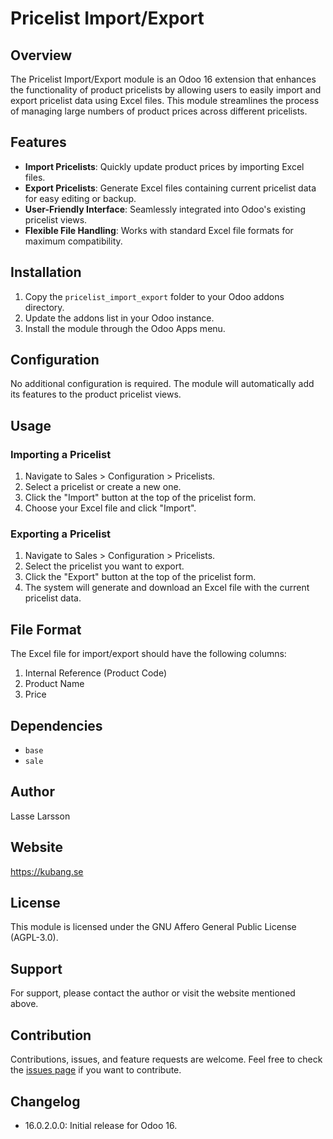 # Pricelist Import/Export

## Overview
The Pricelist Import/Export module is an Odoo 16 extension that enhances the functionality of product pricelists by allowing users to easily import and export pricelist data using Excel files. This module streamlines the process of managing large numbers of product prices across different pricelists.

## Features
- **Import Pricelists**: Quickly update product prices by importing Excel files.
- **Export Pricelists**: Generate Excel files containing current pricelist data for easy editing or backup.
- **User-Friendly Interface**: Seamlessly integrated into Odoo's existing pricelist views.
- **Flexible File Handling**: Works with standard Excel file formats for maximum compatibility.

## Installation
1. Copy the `pricelist_import_export` folder to your Odoo addons directory.
2. Update the addons list in your Odoo instance.
3. Install the module through the Odoo Apps menu.

## Configuration
No additional configuration is required. The module will automatically add its features to the product pricelist views.

## Usage
### Importing a Pricelist
1. Navigate to Sales > Configuration > Pricelists.
2. Select a pricelist or create a new one.
3. Click the "Import" button at the top of the pricelist form.
4. Choose your Excel file and click "Import".

### Exporting a Pricelist
1. Navigate to Sales > Configuration > Pricelists.
2. Select the pricelist you want to export.
3. Click the "Export" button at the top of the pricelist form.
4. The system will generate and download an Excel file with the current pricelist data.

## File Format
The Excel file for import/export should have the following columns:
1. Internal Reference (Product Code)
2. Product Name
3. Price

## Dependencies
- `base`
- `sale`

## Author
Lasse Larsson

## Website
https://kubang.se

## License
This module is licensed under the GNU Affero General Public License (AGPL-3.0).

## Support
For support, please contact the author or visit the website mentioned above.

## Contribution
Contributions, issues, and feature requests are welcome. Feel free to check the [issues page](link-to-your-issues-page) if you want to contribute.

## Changelog
- 16.0.2.0.0: Initial release for Odoo 16.